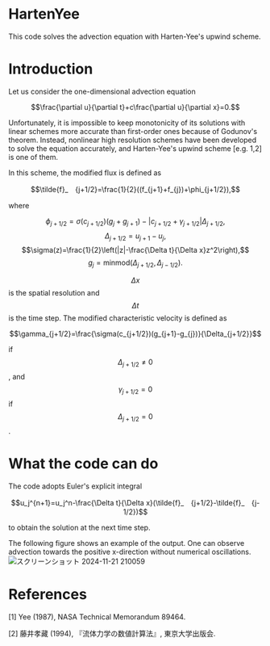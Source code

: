 # HartenYee
This code solves the advection equation with Harten-Yee's upwind scheme.

# Introduction
Let us consider the one-dimensional advection equation

$$\frac{\partial u}{\partial t}+c\frac{\partial u}{\partial x}=0.$$

Unfortunately, it is impossible to keep monotonicity of its solutions with linear schemes more accurate than first-order ones because of Godunov's theorem. Instead, nonlinear high resolution schemes have been developed to solve the equation accurately, and Harten-Yee's upwind scheme [e.g. 1,2] is one of them.

In this scheme, the modified flux is defined as

$$\tilde{f}_　{j+1/2}=\frac{1}{2}((f_{j+1}+f_{j})+\phi_{j+1/2}),$$

where 

$$\phi_{j+1/2}=\sigma(c_{j+1/2})(g_j+g_{j+1})-|c_{j+1/2}+\gamma_{j+1/2}|\Delta_{j+1/2},$$
$$\Delta_{j+1/2}=u_{j+1}-u_{j},$$
$$\sigma(z)=\frac{1}{2}\left(|z|-\frac{\Delta t}{\Delta x}z^2\right),$$
$$g_j=\mathrm{minmod}(\Delta_{j+1/2}, \Delta_{j-1/2}).$$

$$\Delta x$$ is the spatial resolution and $$\Delta t$$ is the time step. The modified characteristic velocity is defined as 

$$\gamma_{j+1/2}=\frac{\sigma(c_{j+1/2})(g_{j+1}-g_{j})}{\Delta_{j+1/2}}$$

if $$\Delta_{j+1/2}\neq 0$$, and $$\gamma_{j+1/2}=0$$ if  $$\Delta_{j+1/2}=0$$.

# What the code can do

The code adopts Euler's explicit integral

$$u_j^{n+1}=u_j^n-\frac{\Delta t}{\Delta x}(\tilde{f}_　{j+1/2}-\tilde{f}_　{j-1/2})$$

to obtain the solution at the next time step.

The following figure shows an example of the output. One can observe advection towards the positive x-direction without numerical oscillations.
![スクリーンショット 2024-11-21 210059](https://github.com/user-attachments/assets/9275f61b-7e11-4f0a-9c89-2e983c537851)

# References
[1] Yee (1987), NASA Technical Memorandum 89464.

[2] 藤井孝藏 (1994), 『流体力学の数値計算法』, 東京大学出版会.

